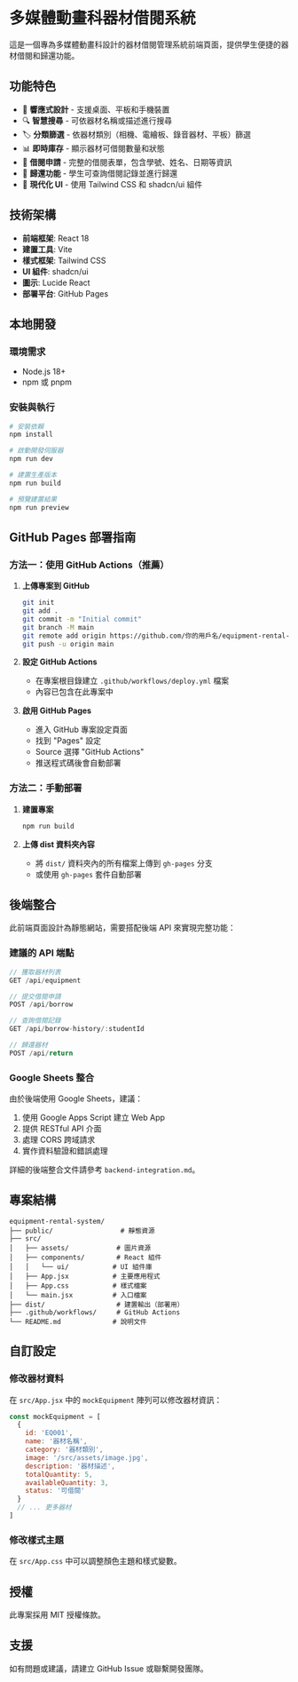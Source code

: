 # 多媒體動畫科器材借閱系統

這是一個專為多媒體動畫科設計的器材借閱管理系統前端頁面，提供學生便捷的器材借閱和歸還功能。

## 功能特色

- 📱 **響應式設計** - 支援桌面、平板和手機裝置
- 🔍 **智慧搜尋** - 可依器材名稱或描述進行搜尋
- 🏷️ **分類篩選** - 依器材類別（相機、電繪板、錄音器材、平板）篩選
- 📊 **即時庫存** - 顯示器材可借閱數量和狀態
- 📝 **借閱申請** - 完整的借閱表單，包含學號、姓名、日期等資訊
- 🔄 **歸還功能** - 學生可查詢借閱記錄並進行歸還
- 🎨 **現代化 UI** - 使用 Tailwind CSS 和 shadcn/ui 組件

## 技術架構

- **前端框架**: React 18
- **建置工具**: Vite
- **樣式框架**: Tailwind CSS
- **UI 組件**: shadcn/ui
- **圖示**: Lucide React
- **部署平台**: GitHub Pages

## 本地開發

### 環境需求

- Node.js 18+ 
- npm 或 pnpm

### 安裝與執行

```bash
# 安裝依賴
npm install

# 啟動開發伺服器
npm run dev

# 建置生產版本
npm run build

# 預覽建置結果
npm run preview
```

## GitHub Pages 部署指南

### 方法一：使用 GitHub Actions（推薦）

1. **上傳專案到 GitHub**
   ```bash
   git init
   git add .
   git commit -m "Initial commit"
   git branch -M main
   git remote add origin https://github.com/你的用戶名/equipment-rental-system.git
   git push -u origin main
   ```

2. **設定 GitHub Actions**
   - 在專案根目錄建立 `.github/workflows/deploy.yml` 檔案
   - 內容已包含在此專案中

3. **啟用 GitHub Pages**
   - 進入 GitHub 專案設定頁面
   - 找到 "Pages" 設定
   - Source 選擇 "GitHub Actions"
   - 推送程式碼後會自動部署

### 方法二：手動部署

1. **建置專案**
   ```bash
   npm run build
   ```

2. **上傳 dist 資料夾內容**
   - 將 `dist/` 資料夾內的所有檔案上傳到 `gh-pages` 分支
   - 或使用 `gh-pages` 套件自動部署

## 後端整合

此前端頁面設計為靜態網站，需要搭配後端 API 來實現完整功能：

### 建議的 API 端點

```javascript
// 獲取器材列表
GET /api/equipment

// 提交借閱申請
POST /api/borrow

// 查詢借閱記錄
GET /api/borrow-history/:studentId

// 歸還器材
POST /api/return
```

### Google Sheets 整合

由於後端使用 Google Sheets，建議：

1. 使用 Google Apps Script 建立 Web App
2. 提供 RESTful API 介面
3. 處理 CORS 跨域請求
4. 實作資料驗證和錯誤處理

詳細的後端整合文件請參考 `backend-integration.md`。

## 專案結構

```
equipment-rental-system/
├── public/                 # 靜態資源
├── src/
│   ├── assets/            # 圖片資源
│   ├── components/        # React 組件
│   │   └── ui/           # UI 組件庫
│   ├── App.jsx           # 主要應用程式
│   ├── App.css           # 樣式檔案
│   └── main.jsx          # 入口檔案
├── dist/                  # 建置輸出（部署用）
├── .github/workflows/     # GitHub Actions
└── README.md             # 說明文件
```

## 自訂設定

### 修改器材資料

在 `src/App.jsx` 中的 `mockEquipment` 陣列可以修改器材資訊：

```javascript
const mockEquipment = [
  {
    id: 'EQ001',
    name: '器材名稱',
    category: '器材類別',
    image: '/src/assets/image.jpg',
    description: '器材描述',
    totalQuantity: 5,
    availableQuantity: 3,
    status: '可借閱'
  }
  // ... 更多器材
]
```

### 修改樣式主題

在 `src/App.css` 中可以調整顏色主題和樣式變數。

## 授權

此專案採用 MIT 授權條款。

## 支援

如有問題或建議，請建立 GitHub Issue 或聯繫開發團隊。

